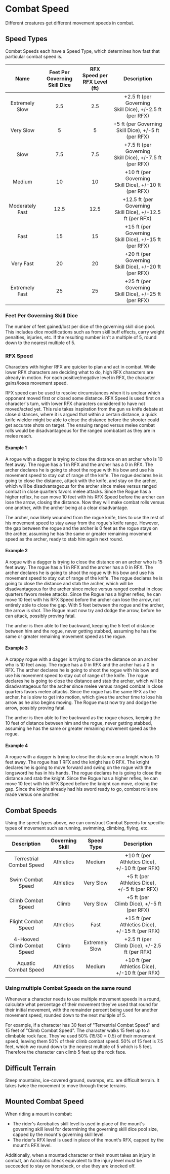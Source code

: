 # Combat Speed

Different creatures get different movement speeds in combat.

## Speed Types

Combat Speeds each have a Speed Type, which determines how fast that particular combat speed is.

|      Name      | Feet Per Governing Skill Dice | RFX Speed per RFX Level (ft) |                        Description                        |
| :-------------: | :---------------------------: | :--------------------------: | :--------------------------------------------------------: |
| Extremely Slow |              2.5              |             2.5             |  +2.5 ft (per Governing Skill Dice), +/-2.5 ft (per RFX)  |
|    Very Slow    |               5               |              5              |    +5 ft (per Governing Skill Dice), +/-5 ft (per RFX)    |
|      Slow      |              7.5              |             7.5             |  +7.5 ft (per Governing Skill Dice), +/-7.5 ft (per RFX)  |
|     Medium     |              10              |              10              |   +10 ft (per Governing Skill Dice), +/-10 ft (per RFX)   |
| Moderately Fast |             12.5             |             12.5             | +12.5 ft (per Governing Skill Dice), +/-12.5 ft (per RFX) |
|      Fast      |              15              |              15              |   +15 ft (per Governing Skill Dice), +/-15 ft (per RFX)   |
|    Very Fast    |              20              |              20              |  +20 ft (per Governing Skill Dice), +/-20 ft (per RFX)  |
| Extremely Fast |              25              |              25              |   +25 ft (per Governing Skill Dice), +/-25 ft (per RFX)   |

### Feet Per Governing Skill Dice

The number of feet gained/lost per dice of the governing skill dice pool. This includes dice modifications such as from skill buff effects, carry weight penalties, injuries, etc. If the resulting number isn't a multiple of 5, round down to the nearest multiple of 5.

### RFX Speed

Characters with higher RFX are quicker to plan and act in combat. While lower RFX characters are deciding what to do, high RFX characters are already in motion. For each positive/negative level in RFX, the character gains/loses movement speed.

RFX speed can be used to resolve circumstances when it is unclear which opponent moved first or closed some distance. RFX Speed is used first on a character's turn, with lower RFX characters considered to have not moved/acted yet. This rule takes inspiration from the gun vs knife debate at close distances, where it is argued that within a certain distance, a quick knife wielder might be able to close the distance before the shooter could get accurate shots on target. The ensuing ranged versus melee combat rolls would be disadvantageous for the ranged combatant as they are in melee reach.

#### Example 1

A rogue with a dagger is trying to close the distance on an archer who is 10 feet away. The rogue has a 1 in RFX and the archer has a 0 in RFX. The archer declares he is going to shoot the rogue with his bow and use his movement speed to stay out of range of the knife. The rogue declares he is going to close the distance, attack with the knife, and stay on the archer, which will be disadvantageous for the archer since melee versus ranged combat in close quarters favors melee attacks. Since the Rogue has a higher reflex, he can move 10 feet with his RFX Speed before the archer can lose the arrow, closing the distance. Now they will make combat rolls versus one another, with the archer being at a clear disadvantage.

The archer, now likely wounded from the rogue knife, tries to use the rest of his movement speed to stay away from the rogue's knife range. However, the gap between the rogue and the archer is 0 feet as the rogue stays on the archer, assuming he has the same or greater remaining movement speed as the archer, ready to stab him again next round.

#### Example 2

A rogue with a dagger is trying to close the distance on an archer who is 15 feet away. The rogue has a 1 in RFX and the archer has a 0 in RFX. The archer declares he is going to shoot the rogue with his bow and use his movement speed to stay out of range of the knife. The rogue declares he is going to close the distance and stab the archer, which will be disadvantageous for the archer since melee versus ranged combat in close quarters favors melee attacks. Since the Rogue has a higher reflex, he can move 10 feet with his RFX Speed before the archer can lose the arrow, not entirely able to close the gap. With 5 feet between the rogue and the archer, the arrow is shot. The Rogue must now try and dodge the arrow, before he can attack, possibly proving fatal.

The archer is then able to flee backward, keeping the 5 feet of distance between him and the rogue, never getting stabbed, assuming he has the same or greater remaining movement speed as the rogue.

#### Example 3

A crappy rogue with a dagger is trying to close the distance on an archer who is 10 feet away. The rogue has a 0 in RFX and the archer has a 0 in RFX. The archer declares he is going to shoot the rogue with his bow and use his movement speed to stay out of range of the knife. The rogue declares he is going to close the distance and stab the archer, which will be disadvantageous for the archer since melee versus ranged combat in close quarters favors melee attacks. Since the rogue has the same RFX as the archer, he is slow to get into motion, which gives the archer time to lose his arrow as he also begins moving. The Rogue must now try and dodge the arrow, possibly proving fatal.

The archer is then able to flee backward as the rogue chases, keeping the 10 feet of distance between him and the rogue, never getting stabbed, assuming he has the same or greater remaining movement speed as the rogue.

#### Example 4

A rogue with a dagger is trying to close the distance on a knight who is 10 feet away. The rogue has 1 RFX and the knight has 0 RFX. The knight declares he is going to move forward and swing on the rogue with the longsword he has in his hands. The rogue declares he is going to close the distance and stab the knight. Since the Rogue has a higher reflex, he can move 10 feet with his RFX Speed before the knight can move, closing the gap. Since the knight already had his sword ready to go, combat rolls are made versus one another.

## Combat Speeds

Using the speed types above, we can construct Combat Speeds for specific types of movement such as running, swimming, climbing, flying, etc.

|         Description         | Governing Skill |   Speed Type   |                   Description                   |
| :-------------------------: | :-------------: | :------------: | :----------------------------------------------: |
|  Terrestrial Combat Speed  |    Athletics    |     Medium     | +10 ft (per Athletics Dice), +/-10 ft (per RFX) |
|      Swim Combat Speed      |    Athletics    |   Very Slow   |  +5 ft (per Athletics Dice), +/-5 ft (per RFX)  |
|     Climb Combat Speed     |      Climb      |   Very Slow   |    +5 ft (per Climb Dice), +/-5 ft (per RFX)    |
|     Flight Combat Speed     |    Athletics    |      Fast      | +15 ft (per Athletics Dice), +/-15 ft (per RFX) |
| 4-Hooved Climb Combat Speed |      Climb      | Extremely Slow |  +2.5 ft (per Climb Dice), +/-2.5 ft (per RFX)  |
|    Aquatic Combat Speed    |    Athletics    |     Medium     | +10 ft (per Athletics Dice), +/-10 ft (per RFX) |

### Using multiple Combat Speeds on the same round

Whenever a character needs to use multiple movement speeds in a round, calculate what percentage of their movement they've used that round for their initial movement, with the remainder percent being used for another movement speed, rounded down to the next multiple of 5.

For example, if a character has 30 feet of "Terrestrial Combat Speed" and 15 feet of "Climb Combat Speed". The character walks 15 feet up to a climbable rock face. They've used 50% (15/30 = 0.5) of their movement speed, leaving them 50% of their climb combat speed. 50% of 15 feet is 7.5 feet, which we round down to the nearest multiple of 5 which is 5 feet. Therefore the character can climb 5 feet up the rock face.

## Difficult Terrain

Steep mountains, ice-covered ground, swamps, etc. are difficult terrain. It takes twice the movement to move through these terrains.

## Mounted Combat Speed

When riding a mount in combat:

- The rider's Acrobatics skill level is used in place of the mount's governing skill level for determining the governing skill dice pool size, capped by the mount's governing skill level.
- The rider's RFX level is used in place of the mount's RFX, capped by the mount's RFX level.

Additionally, when a mounted character or their mount takes an injury in combat, an Acrobatic check equivalent to the injury level must be succeeded to stay on horseback, or else they are knocked off.
